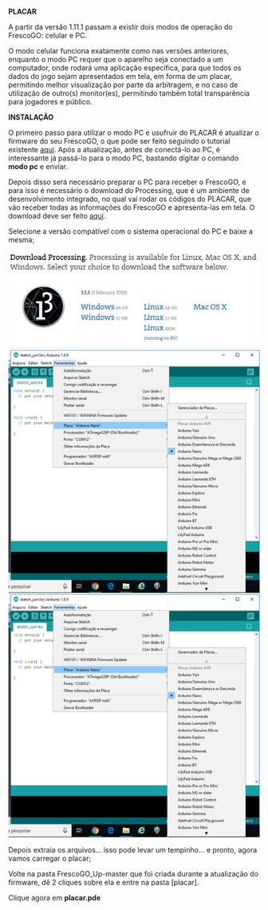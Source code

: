 **PLACAR**

A partir da versão 1.11.1 passam a existir dois modos de operação do FrescoGO: celular e PC. 

O modo celular funciona exatamente como nas versões anteriores, enquanto o modo PC requer que o aparelho seja conectado a um computador, onde rodará uma aplicação específica, para que todos os dados do jogo sejam apresentados em tela, em forma de um placar, permitindo melhor visualização por parte da arbitragem, e no caso de utilização de outro(s) monitor(es), permitindo também total transparência para jogadores e público.


**INSTALAÇÃO**

O primeiro passo para utilizar o modo PC e usufruir do PLACAR é atualizar o firmware do seu FrescoGO, o que pode ser feito seguindo o tutorial existente [aqui]( https://github.com/eltonrios/FrescoGO_Up/blob/master/tutoriais/tutorial_fvm.md). Após a atualização, antes de conectá-lo ao PC, é interessante já passá-lo para o modo PC, bastando digitar o comando **modo pc** e enviar.

Depois disso será necessário preparar o PC para receber o FrescoGO, e para isso é necessário o download do Processing, que é um ambiente de desenvolvimento integrado, no qual vai rodar os códigos do PLACAR, que vão receber todas as informações do FrescoGO e apresenta-las em tela. O download deve ser feito [aqui]( https://processing.org/download/).

Selecione a versão compatível com o sistema operacional do PC e baixe a mesma;

![Seleção do arduino](images/download_Processing.PNG "download")
![Seleção do arduino](images/arduino_select.png "Seleção do arduino")
![download](images/arduino_select.png "Seleção do arduino")

Depois extraia os arquivos... isso pode levar um tempinho... e pronto, agora vamos carregar o placar;

Volte na pasta FrescoGO_Up-master que foi criada durante a atualização do firmware, dê 2 cliques sobre ela e entre na pasta [placar].

Clique  agora em **placar.pde**
